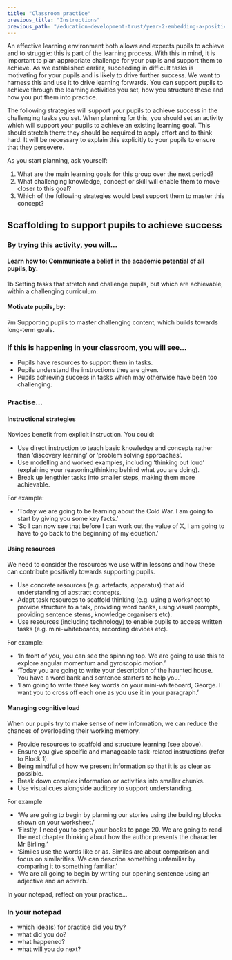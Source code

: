 ```yaml
---
title: "Classroom practice"
previous_title: "Instructions"
previous_path: "/education-development-trust/year-2-embedding-a-positive-climate-for-learning/autumn-week-3-ect-instructions"
---
```


An effective learning environment both allows and expects pupils to achieve and to struggle: this is part of the learning process. With this in mind, it is important to plan appropriate challenge for your pupils and support them to achieve. As we established earlier, succeeding in difficult tasks is motivating for your pupils and is likely to drive further success. We want to harness this and use it to drive learning forwards. You can support pupils to achieve through the learning activities you set, how you structure these and how you put them into practice.

The following strategies will support your pupils to achieve success in the challenging tasks you set. When planning for this, you should set an activity which will support your pupils to achieve an existing learning goal. This should stretch them: they should be required to apply effort and to think hard. It will be necessary to explain this explicitly to your pupils to ensure that they persevere.

As you start planning, ask yourself:

1. What are the main learning goals for this group over the next period?
2. What challenging knowledge, concept or skill will enable them to move closer to this goal?
3. Which of the following strategies would best support them to master this concept?

## Scaffolding to support pupils to achieve success

### By trying this activity, you will…

#### Learn how to: Communicate a belief in the academic potential of all pupils, by:

1b Setting tasks that stretch and challenge pupils, but which are achievable, within a challenging curriculum.

#### Motivate pupils, by:

7m Supporting pupils to master challenging content, which builds towards long-term goals.

### If this is happening in your classroom, you will see…

- Pupils have resources to support them in tasks.
- Pupils understand the instructions they are given.
- Pupils achieving success in tasks which may otherwise have been too challenging.

### Practise…

#### Instructional strategies

Novices benefit from explicit instruction. You could:

- Use direct instruction to teach basic knowledge and concepts rather than ‘discovery learning’ or ‘problem solving approaches’.
- Use modelling and worked examples, including ‘thinking out loud’ (explaining your reasoning/thinking behind what you are doing).
- Break up lengthier tasks into smaller steps, making them more achievable.

For example:

- ‘Today we are going to be learning about the Cold War. I am going to start by giving you some key facts.’
- ‘So I can now see that before I can work out the value of X, I am going to have to go back to the beginning of my equation.’

#### Using resources

We need to consider the resources we use within lessons and how these can contribute positively towards supporting pupils.

- Use concrete resources (e.g. artefacts, apparatus) that aid understanding of abstract concepts.
- Adapt task resources to scaffold thinking (e.g. using a worksheet to provide structure to a talk, providing word banks, using visual prompts, providing sentence stems, knowledge organisers etc).
- Use resources (including technology) to enable pupils to access written tasks (e.g. mini-whiteboards, recording devices etc).

For example:

- ‘In front of you, you can see the spinning top. We are going to use this to explore angular momentum and gyroscopic motion.’
- ‘Today you are going to write your description of the haunted house. You have a word bank and sentence starters to help you.’
- ‘I am going to write three key words on your mini-whiteboard, George. I want you to cross off each one as you use it in your paragraph.’

#### Managing cognitive load

When our pupils try to make sense of new information, we can reduce the chances of overloading their working memory.

- Provide resources to scaffold and structure learning (see above).
- Ensure you give specific and manageable task-related instructions (refer to Block 1).
- Being mindful of how we present information so that it is as clear as possible.
- Break down complex information or activities into smaller chunks.
- Use visual cues alongside auditory to support understanding.

For example

- ‘We are going to begin by planning our stories using the building blocks shown on your worksheet.’
- ‘Firstly, I need you to open your books to page 20. We are going to read the next chapter thinking about how the author presents the character Mr Birling.’
- ‘Similes use the words like or as. Similes are about comparison and focus on similarities. We can describe something unfamiliar by comparing it to something familiar.’
- ‘We are all going to begin by writing our opening sentence using an adjective and an adverb.’

In your notepad, reflect on your practice…



### In your notepad
- which idea(s) for practice did you try?
- what did you do?
- what happened?
- what will you do next?


